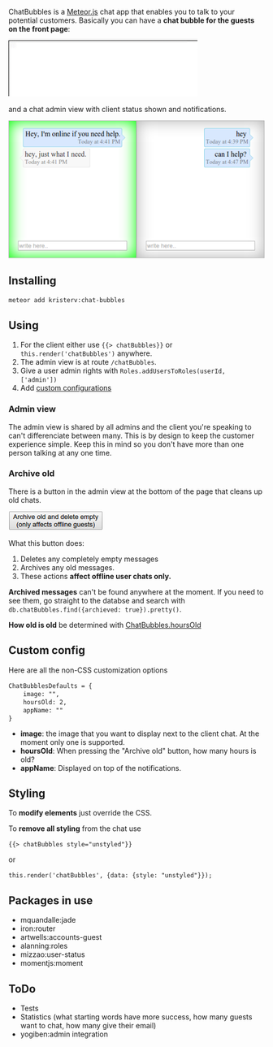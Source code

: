 ChatBubbles is a [Meteor.js](http://meteor.com) chat app that enables you to talk to your potential customers. Basically you can have a **chat bubble for the guests on the front page**:

![client chat](/readme/client.gif)

and a chat admin view with client status shown and notifications.

![Admin view](/readme/admin.png)

## Installing

    meteor add kristerv:chat-bubbles

## Using

1. For the client either use `{{> chatBubbles}}` or `this.render('chatBubbles')` anywhere.
2. The admin view is at route `/chatBubbles`.
3. Give a user admin rights with `Roles.addUsersToRoles(userId, ['admin'])`
4. Add [custom configurations](#custom-config)

### Admin view

The admin view is shared by all admins and the client you're speaking to can't differenciate between many. This is by design to keep the customer experience simple. Keep this in mind so you don't have more than one person talking at any one time.

### Archive old

There is a button in the admin view at the bottom of the page that cleans up old chats.

![archive](/readme/archive.png)

What this button does:

1. Deletes any completely empty messages  
2. Archives any old messages.
3. These actions **affect offline user chats only.**

**Archived messages** can't be found anywhere at the moment. If you need to see them, go straight to the databse and search with `db.chatBubbles.find({archieved: true}).pretty()`.

**How old is old** be determined with [ChatBubbles.hoursOld](#custom-config)

## Custom config

Here are all the non-CSS customization options

    ChatBubblesDefaults = {
    	image: "",
    	hoursOld: 2,
    	appName: ""
    }

- **image**: the image that you want to display next to the client chat. At the moment only one is supported.
- **hoursOld**: When pressing the "Archive old" button, how many hours is old?
- **appName**: Displayed on top of the notifications.

## Styling

To **modify elements** just override the CSS. 

To **remove all styling** from the chat use 

    {{> chatBubbles style="unstyled"}} 

or 

    this.render('chatBubbles', {data: {style: "unstyled"}});

## Packages in use

- mquandalle:jade
- iron:router
- artwells:accounts-guest
- alanning:roles
- mizzao:user-status
- momentjs:moment

## ToDo

- Tests
- Statistics (what starting words have more success, how many guests want to chat, how many give their email)
- yogiben:admin integration